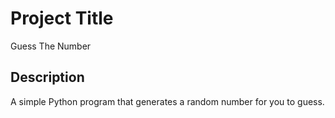 # Project Title

Guess The Number

## Description

A simple Python program that generates a random number for you to guess.

